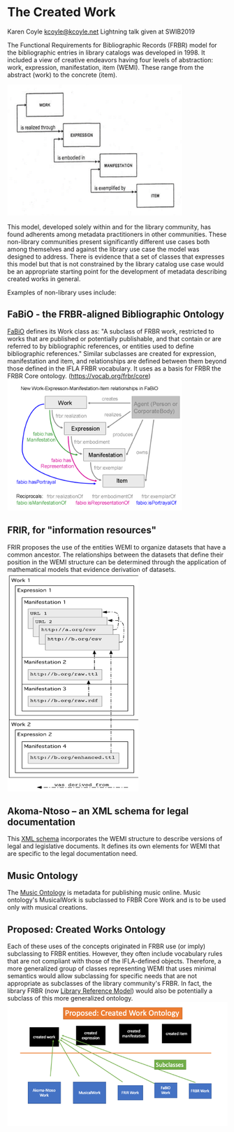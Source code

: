 # The Created Work

Karen Coyle kcoyle@kcoyle.net
Lightning talk given at SWIB2019

The Functional Requirements for Bibliographic Records (FRBR) model for the bibliographic entries in library catalogs was developed in 1998. It included a view of creative endeavors having four levels of abstraction: work, expression, manifestation, item (WEMI). These range from the abstract (work) to the concrete (item).

<img src="frbr1.png" width="400" height="300" />

This model, developed solely within and for the library community, has found adherents among metadata practitioners in other communities. These non-library communities present significantly different use cases  both among themselves and against the library use case the model was designed to address. There is evidence that a set of classes that expresses this model but that is not constrained by the library catalog use case would be an appropriate starting point for the development of metadata describing created works in general.

Examples of non-library uses include:

## FaBiO - the FRBR-aligned Bibliographic Ontology

[FaBiO](https://sparontologies.github.io/fabio/current/fabio.html) defines its Work class as: "A subclass of FRBR work, restricted to works that are published or potentially publishable, and that contain or are referred to by bibliographic references, or entities used to define bibliographic references." Similar subclasses are created for expression, manifestation and item, and relationships are defined between them beyond those defined in the IFLA FRBR vocabulary. It uses as a basis for FRBR the FRBR Core ontology. (https://vocab.org/frbr/core) 
<img src="Fabioverbs.png" width="400" height="300">

## FRIR, for "information resources"

FRIR proposes the use of the entities WEMI to organize datasets that have a common ancestor. The relationships between the datasets that define their position in the WEMI structure can be determined through the application of mathematical models that evidence derivation of datasets. 
<img src="frirDiagram.png" width="300" height="500" />

## Akoma-Ntoso – an XML schema for legal documentation

This [XML schema](http://www.akomantoso.org/ ) incorporates the WEMI structure to describe versions of legal and legislative documents. It defines its own elements for WEMI that are specific to the legal documentation need.

## Music Ontology

The [Music Ontology](http://musicontology.com/) is metadata for publishing music online. Music ontology's MusicalWork is subclassed to FRBR Core Work and is to be used only with musical creations. 

## Proposed: Created Works Ontology

Each of these uses of the concepts originated in FRBR use (or imply) subclassing to FRBR entities. However, they often include vocabulary rules that are not compliant with those of the IFLA-defined objects. Therefore, a more generalized group of classes representing WEMI that uses minimal semantics would allow subclassing for specific needs that are not appropriate as subclasses of the library community's FRBR. In fact, the library FRBR (now [Library Reference Model](https://www.ifla.org/publications/node/11412)) would also be potentially a subclass of this more generalized ontology.
![cwo diagram](cwoDiagram.png)

